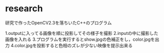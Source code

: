 research
==
研究で作ったOpenCV2.3を落ちいたC++のプログラム

1.outputに入ってる画像を順に投影してその様子を撮影
2.inputの中に撮影した画像を入れる
3.プログラムを実行するとshow.jpgの色補正をし，color.jpgを出力
4.color.jpgを投影すると色相のズレが少ない映像を提示出来る